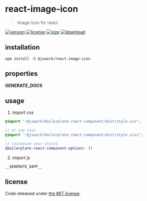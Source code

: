 # react-image-icon
> Image icon for react.

[![version][version-image]][version-url]
[![license][license-image]][license-url]
[![size][size-image]][size-url]
[![download][download-image]][download-url]

## installation
```shell
npm install -S @jswork/react-image-icon
```

## properties
__GENERATE_DOCS__

## usage
1. import css
  ```scss
  @import "~@jswork/boilerplate-react-component/dist/style.css";

  // or use sass
  @import "~@jswork/boilerplate-react-component/dist/style.scss";

  // customize your styles:
  $boilerplate-react-component-options: ()
  ```
2. import js
  ```js
__GENERATE_DAPP__
  ```

## license
Code released under [the MIT license](https://github.com/afeiship/react-image-icon/blob/master/LICENSE.txt).

[version-image]: https://img.shields.io/npm/v/@jswork/react-image-icon
[version-url]: https://npmjs.org/package/@jswork/react-image-icon

[license-image]: https://img.shields.io/npm/l/@jswork/react-image-icon
[license-url]: https://github.com/afeiship/react-image-icon/blob/master/LICENSE.txt

[size-image]: https://img.shields.io/bundlephobia/minzip/@jswork/react-image-icon
[size-url]: https://github.com/afeiship/react-image-icon/blob/master/dist/react-image-icon.min.js

[download-image]: https://img.shields.io/npm/dm/@jswork/react-image-icon
[download-url]: https://www.npmjs.com/package/@jswork/react-image-icon
